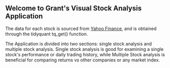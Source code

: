 ## Welcome to Grant's Visual Stock Analysis Application

The data for each stock is sourced from [Yahoo Finance](https://finance.yahoo.com/), and is obtained through the tidyquant tq_get() function.

The Application is divided into two sections: single stock analysis and multiple stock analysis.  Single stock analysis is good for examining a single stock's performance or daily trading history, while Multiple Stock analysis is beneficial for comparing returns vs other companies or any market index.